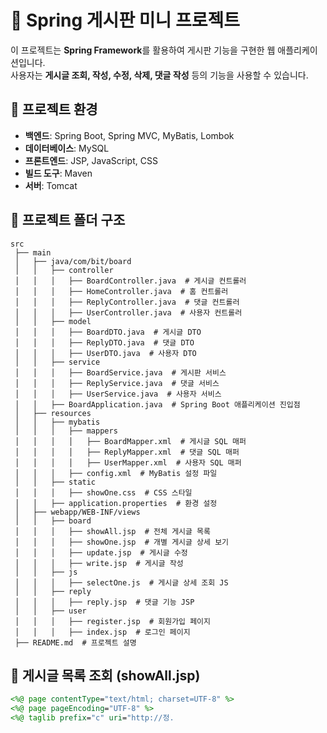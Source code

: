 # 📝 Spring 게시판 미니 프로젝트

이 프로젝트는 **Spring Framework**를 활용하여 게시판 기능을 구현한 웹 애플리케이션입니다.  
사용자는 **게시글 조회, 작성, 수정, 삭제, 댓글 작성** 등의 기능을 사용할 수 있습니다.  

## 📌 프로젝트 환경
- **백엔드**: Spring Boot, Spring MVC, MyBatis, Lombok
- **데이터베이스**: MySQL
- **프론트엔드**: JSP, JavaScript, CSS
- **빌드 도구**: Maven
- **서버**: Tomcat

## 📂 프로젝트 폴더 구조
```
src
 ├── main
 │   ├── java/com/bit/board
 │   │   ├── controller
 │   │   │   ├── BoardController.java  # 게시글 컨트롤러
 │   │   │   ├── HomeController.java  # 홈 컨트롤러
 │   │   │   ├── ReplyController.java  # 댓글 컨트롤러
 │   │   │   ├── UserController.java  # 사용자 컨트롤러
 │   │   ├── model
 │   │   │   ├── BoardDTO.java  # 게시글 DTO
 │   │   │   ├── ReplyDTO.java  # 댓글 DTO
 │   │   │   ├── UserDTO.java  # 사용자 DTO
 │   │   ├── service
 │   │   │   ├── BoardService.java  # 게시판 서비스
 │   │   │   ├── ReplyService.java  # 댓글 서비스
 │   │   │   ├── UserService.java  # 사용자 서비스
 │   │   ├── BoardApplication.java  # Spring Boot 애플리케이션 진입점
 │   ├── resources
 │   │   ├── mybatis
 │   │   │   ├── mappers
 │   │   │   │   ├── BoardMapper.xml  # 게시글 SQL 매퍼
 │   │   │   │   ├── ReplyMapper.xml  # 댓글 SQL 매퍼
 │   │   │   │   ├── UserMapper.xml  # 사용자 SQL 매퍼
 │   │   │   ├── config.xml  # MyBatis 설정 파일
 │   │   ├── static
 │   │   │   ├── showOne.css  # CSS 스타일
 │   │   ├── application.properties  # 환경 설정
 │   ├── webapp/WEB-INF/views
 │   │   ├── board
 │   │   │   ├── showAll.jsp  # 전체 게시글 목록
 │   │   │   ├── showOne.jsp  # 개별 게시글 상세 보기
 │   │   │   ├── update.jsp  # 게시글 수정
 │   │   │   ├── write.jsp  # 게시글 작성
 │   │   ├── js
 │   │   │   ├── selectOne.js  # 게시글 상세 조회 JS
 │   │   ├── reply
 │   │   │   ├── reply.jsp  # 댓글 기능 JSP
 │   │   ├── user
 │   │   │   ├── register.jsp  # 회원가입 페이지
 │   │   │   ├── index.jsp  # 로그인 페이지
 ├── README.md  # 프로젝트 설명
```

## 📌 게시글 목록 조회 (showAll.jsp)
```jsp
<%@ page contentType="text/html; charset=UTF-8" %>
<%@ page pageEncoding="UTF-8" %>
<%@ taglib prefix="c" uri="http://정.  
